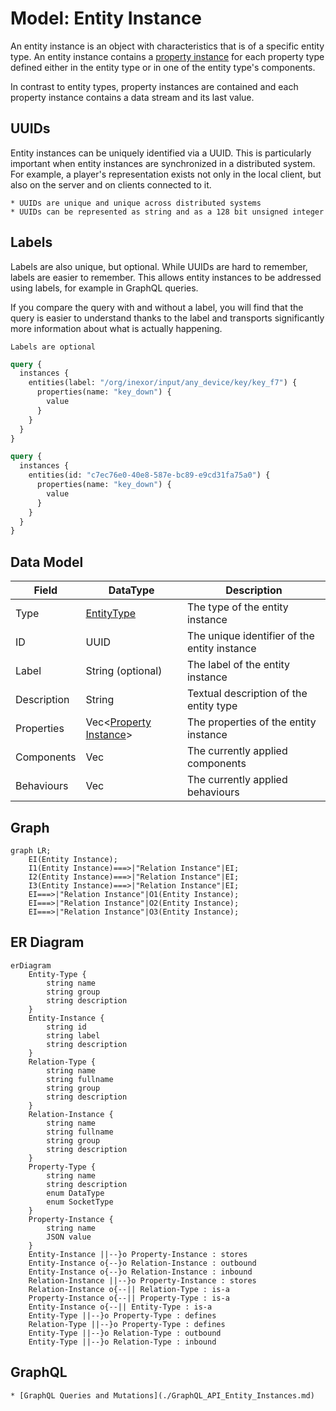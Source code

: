 # Model: Entity Instance

An entity instance is an object with characteristics that is of a specific entity type. An entity instance contains a
[property instance](./Model_Property_Instance.md) for each property type defined either in the entity type or in one of
the entity type's components.

In contrast to entity types, property instances are contained and each property instance contains a data stream and its
last value.

## UUIDs

Entity instances can be uniquely identified via a UUID. This is particularly important when entity instances are
synchronized in a distributed system. For example, a player's representation exists not only in the local client, but
also on the server and on clients connected to it.

```admonish info UUIDs
* UUIDs are unique and unique across distributed systems
* UUIDs can be represented as string and as a 128 bit unsigned integer
```


## Labels

Labels are also unique, but optional. While UUIDs are hard to remember, labels are easier to remember. This allows
entity instances to be addressed using labels, for example in GraphQL queries.

If you compare the query with and without a label, you will find that the query is easier to understand thanks to the
label and transports significantly more information about what is actually happening.

```admonish info
Labels are optional
```

```graphql
query {
  instances {
    entities(label: "/org/inexor/input/any_device/key/key_f7") {
      properties(name: "key_down") {
        value
      }
    }
  }
}
```

```graphql
query {
  instances {
    entities(id: "c7ec76e0-40e8-587e-bc89-e9cd31fa75a0") {
      properties(name: "key_down") {
        value
      }
    }
  }
}
```

## Data Model

| Field       | DataType                                               | Description                                  |
|-------------|--------------------------------------------------------|----------------------------------------------|
| Type        | [EntityType](./Model_Entity_Type.md)                   | The type of the entity instance              |
| ID          | UUID                                                   | The unique identifier of the entity instance |
| Label       | String (optional)                                      | The label of the entity instance             |
| Description | String                                                 | Textual description of the entity type       |
| Properties  | Vec<[Property Instance](./Model_Property_Instance.md)> | The properties of the entity instance        |
| Components  | Vec<String>                                            | The currently applied components             |
| Behaviours  | Vec<String>                                            | The currently applied behaviours             |

## Graph

```mermaid
graph LR;
    EI(Entity Instance);
    I1(Entity Instance)===>|"Relation Instance"|EI;
    I2(Entity Instance)===>|"Relation Instance"|EI;
    I3(Entity Instance)===>|"Relation Instance"|EI;
    EI===>|"Relation Instance"|O1(Entity Instance);
    EI===>|"Relation Instance"|O2(Entity Instance);
    EI===>|"Relation Instance"|O3(Entity Instance);
```

## ER Diagram

```mermaid
erDiagram
    Entity-Type {
        string name
        string group
        string description
    }
    Entity-Instance {
        string id
        string label
        string description
    }
    Relation-Type {
        string name
        string fullname
        string group
        string description
    }
    Relation-Instance {
        string name
        string fullname
        string group
        string description
    }
    Property-Type {
        string name
        string description
        enum DataType
        enum SocketType
    }
    Property-Instance {
        string name
        JSON value
    }
    Entity-Instance ||--}o Property-Instance : stores
    Entity-Instance o{--}o Relation-Instance : outbound
    Entity-Instance o{--}o Relation-Instance : inbound
    Relation-Instance ||--}o Property-Instance : stores
    Relation-Instance o{--|| Relation-Type : is-a
    Property-Instance o{--|| Property-Type : is-a
    Entity-Instance o{--|| Entity-Type : is-a
    Entity-Type ||--}o Property-Type : defines
    Relation-Type ||--}o Property-Type : defines
    Entity-Type ||--}o Relation-Type : outbound
    Entity-Type ||--}o Relation-Type : inbound
```

## GraphQL

```admonish tip "GraphQL"
* [GraphQL Queries and Mutations](./GraphQL_API_Entity_Instances.md)
```
